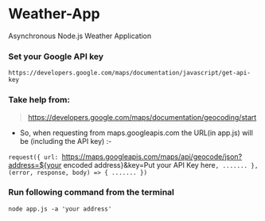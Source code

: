 # Weather-App
Asynchronous Node.js Weather Application

### Set your Google API key
`https://developers.google.com/maps/documentation/javascript/get-api-key`

### Take help from: 
 > https://developers.google.com/maps/documentation/geocoding/start

* So, when requesting from maps.googleapis.com the URL(in app.js) will be (including the API key) :- 

 `request({
    url: `https://maps.googleapis.com/maps/api/geocode/json?address=${your encoded address}&key=Put your API Key here`,
    .......
    },(error, response, body) => {
    .......
    })
 `

### Run following command from the terminal
`node app.js -a 'your address'`

